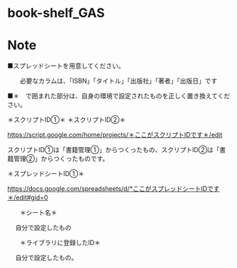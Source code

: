 # book-shelf_GAS
# Note
■スプレッドシートを用意してください。

　　必要なカラムは、「ISBN」「タイトル」「出版社」「著者」「出版日」です


■＊　で囲まれた部分は、自身の環境で設定されたものを正しく置き換えてください。

 ＊スクリプトID①＊
 ＊スクリプトID②＊

   https://script.google.com/home/projects/＊ここがスクリプトIDです＊/edit

   スクリプトID①は「書籍管理①」からつくったもの、スクリプトID②は「書籍管理②」からつくったものです。

 ＊スプレッドシートID①＊

   https://docs.google.com/spreadsheets/d/*ここがスプレッドシートIDです＊/edit#gid=0

　　＊シート名＊

　  自分で設定したもの

　　＊ライブラリに登録したID＊

　  自分で設定したもの。

